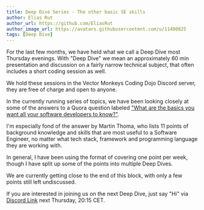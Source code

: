 ```yaml
---
title: Deep Dive Series - The other basic SE skills
author: Elias Rut
author_url: https://github.com/EliasRut
author_image_url: https://avatars.githubusercontent.com/u/11480825
tags: [Deep Dive]
---
```


For the last few months, we have held what we call a Deep Dive most Thursday evenings. With 
"Deep Dive" we mean an approximately 60 min presentation and discussion on a fairly narrow technical
subject, that often includes a short coding session as well.

We hold these sessions in the Vector Monkeys Coding Dojo Discord server, they are free of charge and
open to anyone.

In the currently running series of topics, we have been looking closely at some of the answers to a
Quora question labeled
["What are the basics you want all your software developers to know?"](https://www.quora.com/What-are-the-basics-you-want-all-your-software-developers-to-know "Quora Question").

I'm especially fond of the answer by Martin Thoma, who lists 11 points of background knowledge and
skills that are most useful to a Software Engineer, no matter what tech stack, framework and
programming language they are working with.

In general, I have been using the format of covering one point per week, though I have split up some 
of the points into multiple Deep Dives.

We are currently getting close to the end of this block, with only a few points still left 
undiscussed.


If you are interested in joining us on the next Deep Dive, just say "Hi" via 
[Discord Link](https://discord.gg/8VsPfKu8UY "Vector Monkeys Discord Channel") next Thursday,
20:15 CET.